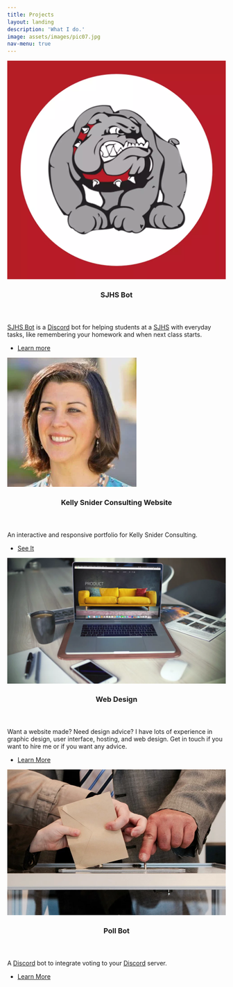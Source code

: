 ```yaml
---
title: Projects
layout: landing
description: 'What I do.'
image: assets/images/pic07.jpg
nav-menu: true
---
```

<!-- Main -->
<div id="main">

<!-- One -->
<section id="one" class="spotlights">
		<section>
			<a href="https://sjhsbot.js.org/" class="image">
			<img src="assets/images/sjhs.webp" alt="SJHS Bot logo" data-position="25% 25%" data-position="center center" />
		</a>
			<div class="content">
				<div class="inner">
					<header class="major">
						<h3>SJHS Bot</h3>
					</header>
					<p><a href="https://sjhsbot.js.org/">SJHS Bot</a> is a <a href="https://discordapp.com/"> Discord</a> bot for helping students at
						a <a href="http://sjusd.org/san-jose-high">SJHS</a> with everyday tasks, like remembering your homework and when next class
						starts.</p>
					<ul class="actions">
						<li><a href="https://sjhsbot.js.org/" class="button">Learn more</a></li>
					</ul>
				</div>
			</div>
		</section>
		<section>
			<a href="https://pizzafox.github.io/kscsite" class="image">
			<img src="assets/images/ksface.webp" alt="" data-position="25% 25%" data-position="top center" />
		</a>
			<div class="content">
				<div class="inner">
					<header class="major">
						<h3>Kelly Snider Consulting Website</h3>
					</header>
					<p>An interactive and responsive portfolio for Kelly Snider Consulting.</p>
					<ul class="actions">
						<li><a href="pizzafox.github.io/kscsite" class="button">See It</a></li>
					</ul>
				</div>
			</div>
		</section>
		<section>
			<a href="webdesign" class="image">
			<img src="assets/images/webdesign.webp" alt="" data-position="25% 25%" />
		</a>
			<div class="content">
				<div class="inner">
					<header class="major">
						<h3>Web Design</h3>
					</header>
					<p>Want a website made? Need design advice? I have lots of experience in graphic design, user interface, hosting, and web
						design. Get in touch if you want to hire me or if you want any advice.</p>
					<ul class="actions">
						<li><a href="webdesign" class="button">Learn More</a></li>
					</ul>
				</div>
			</div>
		</section>
	</section>
			<section>
			<a href="https://github.com/PizzaFox/pollbotdiscord" class="image">
			<img src="assets/images/vote.webp" alt="" data-position="25% 25%" data-position="top center" />
		</a>
			<div class="content">
				<div class="inner">
					<header class="major">
						<h3>Poll Bot</h3>
					</header>
					<p>A <a href="https://discordapp.com/">Discord</a> bot to integrate voting to your <a href="https://discordapp.com/">Discord</a> server.</p>
					<ul class="actions">
						<li><a href="https://github.com/PizzaFox/pollbotdiscord" class="button">Learn More</a></li>
					</ul>
				</div>
			</div>
		</section>
</div>